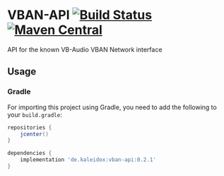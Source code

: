 # VBAN-API [![Build Status](https://travis-ci.com/burdoto/VBAN-API.svg?branch=master)](https://travis-ci.com/burdoto/VBAN-API) [![Maven Central](https://maven-badges.herokuapp.com/maven-central/de.kaleidox/vban-api/badge.svg)](https://maven-badges.herokuapp.com/maven-central/de.kaleidox/vban-api)
API for the known VB-Audio VBAN Network interface


## Usage

### Gradle
For importing this project using Gradle, you need to add the following to your `build.gradle`:
```groovy
repositories {
    jcenter()
}

dependencies {
    implementation 'de.kaleidox:vban-api:0.2.1'
}
```
